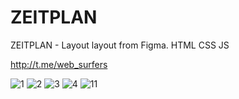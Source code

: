 # ZEITPLAN
ZEITPLAN - Layout layout from Figma. HTML CSS JS

http://t.me/web_surfers

<img src="https://i.ibb.co/Qd7hpvc/1.png" alt="1" border="0">
<img src="https://i.ibb.co/wSqz0fW/2.png" alt="2" border="0">
<img src="https://i.ibb.co/JvwZ8kz/3.png" alt="3" border="0">
<img src="https://i.ibb.co/W6SHT5J/4.png" alt="4" border="0">
<img src="https://i.ibb.co/dJqqVpX/11.jpg" alt="11" border="0">
